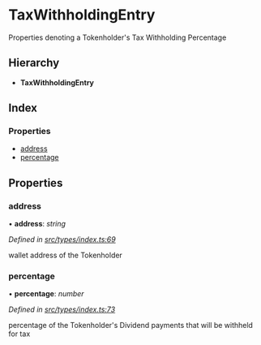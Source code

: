 # TaxWithholdingEntry

Properties denoting a Tokenholder's Tax Withholding Percentage

## Hierarchy

* **TaxWithholdingEntry**

## Index

### Properties

* [address]()
* [percentage]()

## Properties

### address

• **address**: _string_

_Defined in_ [_src/types/index.ts:69_](https://github.com/PolymathNetwork/polymath-sdk/blob/550676f/src/types/index.ts#L69)

wallet address of the Tokenholder

### percentage

• **percentage**: _number_

_Defined in_ [_src/types/index.ts:73_](https://github.com/PolymathNetwork/polymath-sdk/blob/550676f/src/types/index.ts#L73)

percentage of the Tokenholder's Dividend payments that will be withheld for tax

